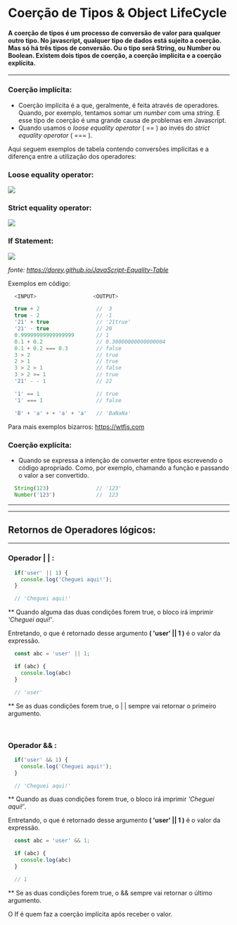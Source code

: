 # Coerção de Tipos & Object LifeCycle

#### A coerção de tipos é um processo de conversão de valor para qualquer outro tipo. No javascript, qualquer tipo de dados está sujeito a coerção. Mas só há três tipos de conversão. Ou o tipo será String, ou Number ou Boolean. Existem dois tipos de coerção, a coerção implícita e a coerção explícita.
-----

### Coerção implícita:
- Coerção implícita é a que, geralmente, é feita através de operadores. Quando, por exemplo, tentamos somar um <i>number</i> com uma <i>string</i>. E esse tipo de coerção é uma grande causa de problemas em Javascript.
- Quando usamos o <i>loose equality operator</i> ( == ) ao invés do <i> strict equality operator </i> ( === ).

Aqui seguem exemplos de tabela contendo conversões implícitas e a diferença entre a utilização dos operadores:

### Loose equality operator:
<image src='./assets/loose.png'>
<br>

### Strict equality operator:
<image src='./assets/strict.png'>
<br>

### If Statement:
<image src='./assets/if.png'>

<i>fonte: https://dorey.github.io/JavaScript-Equality-Table </i>

Exemplos em código:
```javascript
  <INPUT>                  <OUTPUT>

  true + 2                  //  3
  true - 2                  // -1
  '21' + true               // '21true'
  '21' - true               // 20
  0.99999999999999999       // 1
  0.1 + 0.2                 // 0.30000000000000004
  0.1 + 0.2 === 0.3         // false
  3 > 2                     // true
  2 > 1                     // true
  3 > 2 > 1                 // false
  3 > 2 >= 1                // true
  '21' - - 1                // 22

  '1' == 1                  // true
  '1' === 1                 // false

  'B' + 'a' + + 'a' + 'a'   // 'BaNaNa'
```

Para mais exemplos bizarros: https://wtfjs.com

### Coerção explícita:
- Quando se expressa a intenção de converter entre tipos escrevendo o código apropriado. Como, por exemplo, chamando a função e passando o valor a ser convertido.
```javascript
  String(123)               // '123'
  Number('123')             //  123 
  ```
-----
-----
## Retornos de Operadores lógicos:
-----
### Operador | | :
```javascript
  if('user' || 1) {
    console.log('Cheguei aqui!');
  }

  // 'Cheguei aqui!'
```
** Quando alguma das duas condições forem true, o bloco irá imprimir <i>'Cheguei aqui!'</i>.

Entretando, o que é retornado desse argumento <b>( 'user' || 1 )</b> é o valor da expressão.
```javascript
  const abc = 'user' || 1;

  if (abc) {
    console.log(abc)
  }

  // 'user'
```
** Se as duas condições forem true, o | | sempre vai retornar o primeiro argumento.

<br>

### Operador && :

```javascript
  if('user' && 1) {
    console.log('Cheguei aqui!');
  }

  // 'Cheguei aqui!'
```
** Quando as duas condições forem true, o bloco irá imprimir <i>'Cheguei aqui!'</i>.

Entretando, o que é retornado desse argumento <b>( 'user' || 1 )</b> é o valor da expressão.
```javascript
  const abc = 'user' && 1;

  if (abc) {
    console.log(abc)
  }

  // 1
```
** Se as duas condições forem true, o && sempre vai retornar o último argumento.

O If é quem faz a coerção implícita após receber o valor.

